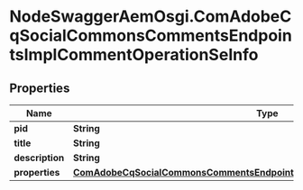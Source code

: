 # NodeSwaggerAemOsgi.ComAdobeCqSocialCommonsCommentsEndpointsImplCommentOperationSeInfo

## Properties

Name | Type | Description | Notes
------------ | ------------- | ------------- | -------------
**pid** | **String** |  | [optional] 
**title** | **String** |  | [optional] 
**description** | **String** |  | [optional] 
**properties** | [**ComAdobeCqSocialCommonsCommentsEndpointsImplCommentOperationSeProperties**](ComAdobeCqSocialCommonsCommentsEndpointsImplCommentOperationSeProperties.md) |  | [optional] 


